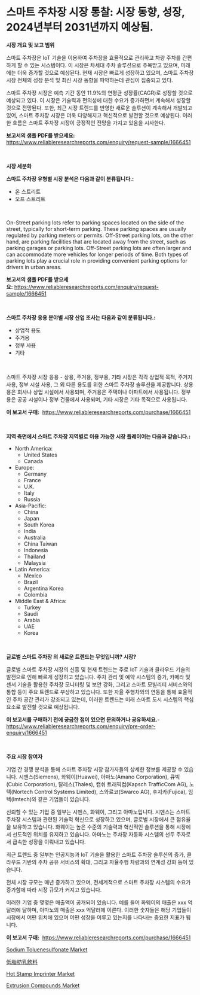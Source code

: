 <p><h1>스마트 주차장 시장 통찰: 시장 동향, 성장, 2024년부터 2031년까지 예상됨.</h1></p><p><strong>시장 개요 및 보고 범위</strong></p>
<p><p>스마트 주차장은 IoT 기술을 이용하여 주차장을 효율적으로 관리하고 차량 주차를 간편하게 할 수 있는 시스템이다. 이 시장은 차세대 주차 솔루션으로 주목받고 있으며, 미래에는 더욱 증가할 것으로 예상된다. 현재 시장은 빠르게 성장하고 있으며, 스마트 주차장 시장 전체의 성장 분석 및 최신 시장 동향을 파악하는데 관심이 집중되고 있다.</p><p>스마트 주차장 시장은 예측 기간 동안 11.9%의 연평균 성장률(CAGR)로 성장할 것으로 예상되고 있다. 이 시장은 기술력과 편의성에 대한 수요가 증가하면서 계속해서 성장할 것으로 전망된다. 또한, 최근 시장 트렌드를 반영한 새로운 솔루션이 계속해서 개발되고 있어, 스마트 주차장 시장은 더욱 다양해지고 혁신적으로 발전할 것으로 예상된다. 이러한 흐름은 스마트 주차장 시장이 긍정적인 전망을 가지고 있음을 시사한다.</p></p>
<p><strong>보고서의 샘플 PDF를 받으세요:</strong> <a href="https://www.reliableresearchreports.com/enquiry/request-sample/1666451">https://www.reliableresearchreports.com/enquiry/request-sample/1666451</a></p>
<p>&nbsp;</p>
<p><strong>시장 세분화</strong></p>
<p><strong>스마트 주차장 유형별 시장 분석은 다음과 같이 분류됩니다.:</strong></p>
<p><ul><li>온 스트리트</li><li>오프 스트리트</li></ul></p>
<p>&nbsp;</p>
<p><p>On-Street parking lots refer to parking spaces located on the side of the street, typically for short-term parking. These parking spaces are usually regulated by parking meters or permits. Off-Street parking lots, on the other hand, are parking facilities that are located away from the street, such as parking garages or parking lots. Off-Street parking lots are often larger and can accommodate more vehicles for longer periods of time. Both types of parking lots play a crucial role in providing convenient parking options for drivers in urban areas.</p></p>
<p><strong>보고서의 샘플 PDF를 받으세요:</strong>&nbsp;<a href="https://www.reliableresearchreports.com/enquiry/request-sample/1666451">https://www.reliableresearchreports.com/enquiry/request-sample/1666451</a></p>
<p>&nbsp;</p>
<p><strong> 스마트 주차장 응용 분야별 시장 산업 조사는 다음과 같이 분류됩니다.:</strong></p>
<p><ul><li>상업적 용도</li><li>주거용</li><li>정부 사용</li><li>기타</li></ul></p>
<p>&nbsp;</p>
<p><p>스마트 주차장 시장 응용 - 상용, 주거용, 정부용, 기타 시장은 각각 상업적 목적, 주거지 사용, 정부 시설 사용, 그 외 다른 용도를 위한 스마트 주차장 솔루션을 제공합니다. 상용용은 회사나 상업 시설에서 사용되며, 주거용은 주택이나 아파트에서 사용됩니다. 정부용은 공공 시설이나 정부 건물에서 사용되며, 기타 시장은 기타 목적으로 사용됩니다.</p></p>
<p><strong>이 보고서 구매:</strong>&nbsp; <a href="https://www.reliableresearchreports.com/purchase/1666451">https://www.reliableresearchreports.com/purchase/1666451</a></p>
<p>&nbsp;</p>
<p><strong>지역 측면에서 스마트 주차장 지역별로 이용 가능한 시장 플레이어는 다음과 같습니다.:</strong></p>
<p><ul>
    <li>
        North America:
        <ul>
            <li>United States</li>
            <li>Canada</li>
        </ul>
    </li>
    <li>
        Europe:
        <ul>
            <li>Germany</li>
            <li>France</li>
            <li>U.K.</li>
            <li>Italy</li>
            <li>Russia</li>
        </ul>
    </li>
    <li>
        Asia-Pacific:
        <ul>
            <li>China</li>
            <li>Japan</li>
            <li>South Korea</li>
            <li>India</li>
            <li>Australia</li>
            <li>China Taiwan</li>
            <li>Indonesia</li>
            <li>Thailand</li>
            <li>Malaysia</li>
        </ul>
    </li>
    <li>
        Latin America:
        <ul>
            <li>Mexico</li>
            <li>Brazil</li>
            <li>Argentina Korea</li>
            <li>Colombia</li>
        </ul>
    </li>
    <li>
        Middle East & Africa:
        <ul>
            <li>Turkey</li>
            <li>Saudi</li>
            <li>Arabia</li>
            <li>UAE</li>
            <li>Korea</li>
        </ul>
    </li>
    </ul></p>
<p>&nbsp;</p>
<p><strong>글로벌 스마트 주차장 의 새로운 트렌드는 무엇입니까? 시장?</strong></p>
<p><p>글로벌 스마트 주차장 시장의 신흥 및 현재 트렌드는 주로 IoT 기술과 클라우드 기술의 발전으로 인해 빠르게 성장하고 있습니다. 주차 관리 및 예약 시스템의 증가, 카메라 및 센서 기술을 활용한 주차장 모니터링 및 보안 강화, 그리고 스마트 모빌리티 서비스와의 통합 등이 주요 트렌드로 부상하고 있습니다. 또한 자율 주행차와의 연동을 통해 효율적인 주차 공간 관리가 강조되고 있는데, 이러한 트렌드는 미래 스마트 도시 시스템의 핵심 요소로 발전할 것으로 예상됩니다.</p></p>
<p><strong>이 보고서를 구매하기 전에 궁금한 점이 있으면 문의하거나 공유하세요.</strong>- <a href="https://www.reliableresearchreports.com/enquiry/pre-order-enquiry/1666451">https://www.reliableresearchreports.com/enquiry/pre-order-enquiry/1666451</a></p>
<p>&nbsp;</p>
<p><strong>주요 시장 참여자</strong></p>
<p><p>기업 간 경쟁 분석을 통해 스마트 주차장 시장 참가자들의 상세한 정보를 제공할 수 있습니다. 시멘스(Siemens), 화웨이(Huawei), 아마노(Amano Corporation), 큐빅(Cubic Corporation), 탈레스(Thales), 캡쉬 트래픽컴(Kapsch TrafficCom AG), 노텍(Nortech Control Systems Limited), 스와르코(Swarco AG), 후지카(Fujica), 임텍(Imtech)와 같은 기업들이 있습니다.</p><p>신뢰할 수 있는 기업 중 일부는 시멘스, 화웨이, 그리고 아마노입니다. 시멘스는 스마트 주차장 시스템과 관련된 기술적 혁신으로 성장하고 있으며, 글로벌 시장에서 큰 점유율을 보유하고 있습니다. 화웨이는 높은 수준의 기술력과 혁신적인 솔루션을 통해 시장에서 선도적인 위치를 유지하고 있습니다. 아마노는 주차장 자동화 시스템의 선두 주자로서 급속한 성장을 이뤄내고 있습니다.</p><p>최근 트렌드 중 일부는 인공지능과 IoT 기술을 활용한 스마트 주차장 솔루션의 증가, 클라우드 기반의 주차 공유 서비스의 확대, 그리고 자율주행 차량과의 연계성 강화 등이 있습니다.</p><p>전체 시장 규모는 매년 증가하고 있으며, 전세계적으로 스마트 주차장 시스템의 수요가 증가함에 따라 시장 규모가 커지고 있습니다.</p><p>이러한 기업 중 몇몇은 매출액이 공개되어 있습니다. 예를 들어 화웨이의 매출은 xxx 억달러에 달하며, 아마노의 매출은 xxx 억달러에 이른다. 이러한 숫자들은 해당 기업들이 시장에서 어떤 위치에 있으며 어떤 성장을 이루고 있는지를 나타내는 중요한 지표가 됩니다.</p></p>
<p><strong>이 보고서 구매:</strong>&nbsp;&nbsp;<a href="https://www.reliableresearchreports.com/purchase/1666451">https://www.reliableresearchreports.com/purchase/1666451</a></p>
<p><p><a href="https://full-wildebeest-80b.notion.site/Sodium-Toluenesulfonate-Market-Share-Market-New-Trends-Analysis-Report-By-Type-By-Application-By-32bb2d343745495b891c81f3880844db">Sodium Toluenesulfonate Market</a></p><p><a href="https://github.com/SarahFahey88/Market-Research-Report-List-1/blob/main/447989115067.md">低脂肪乳飲料</a></p><p><a href="https://view.publitas.com/reportprime-1/hot-stamp-imprinter-market-size-2024-2031-global-industrial-analysis-key-geographical-regions-market-share-top-key-players-product-types-and-forecast-research-report/">Hot Stamp Imprinter Market</a></p><p><a href="https://pretty-mail-caf.notion.site/Extrusion-Compounds-Market-Research-Report-The-Key-To-Successful-Business-Strategy-Forecasted-for-P-f49d5e402d644d25b8791505ddfe4a0b">Extrusion Compounds Market</a></p></p>
